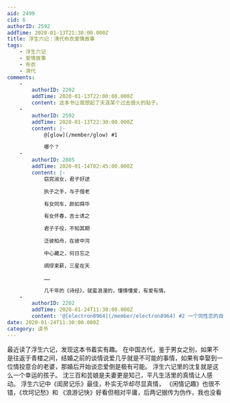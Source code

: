 ```yaml
---
aid: 2499
cid: 6
authorID: 2592
addTime: 2020-01-13T21:30:00.000Z
title: 浮生六记：清代布衣爱情故事
tags:
    - 浮生六记
    - 爱情故事
    - 布衣
    - 清代
comments:
    -
        authorID: 2202
        addTime: 2020-01-13T22:00:00.000Z
        content: 这本书让我想起了天涯某个过去很火的贴子。
    -
        authorID: 2592
        addTime: 2020-01-13T22:30:00.000Z
        content: |-
            @[glow](/member/glow) #1

            哪个？
    -
        authorID: 2805
        addTime: 2020-01-14T02:45:00.000Z
        content: |-
            窈窕淑女，君子好逑

            执子之手，与子偕老

            有女同车，颜如舜华

            有女怀春，吉士诱之

            君子于役，不知其期

            泛彼柏舟，在彼中河

            中心藏之，何日忘之

            绸缪束薪，三星在天

            ……

            几千年的《诗经》，就蛮浪漫的，懂情懂爱，有爱有情。
    -
        authorID: 2202
        addTime: 2020-01-24T11:30:00.000Z
        content: '@[electron8964](/member/electron8964) #2 一个同性恋的自述。贴主最后跳河自杀了。很久的事情了。'
date: 2020-01-24T11:30:00.000Z
category: 读书
---
```


最近读了浮生六记，发现这本书着实有趣。 在中国古代，鉴于男女之别，如果不是往返于青楼之间，结婚之前的谈情说爱几乎就是不可能的事情，如果有幸娶到一位情投意合的老婆，那婚后开始谈恋爱倒是极有可能。 浮生六记里的沈复就是这么一个幸运的孩子。 沈三百和芸娘是夫妻更是知己，平凡生活里的真情让人感动。 浮生六记中《闺房记乐》最佳，朴实无华却尽显真情， 《闲情记趣》也很不错，《坎坷记愁》和 《浪游记快》好看但相对平庸，后两记据传为伪作，我也没看
